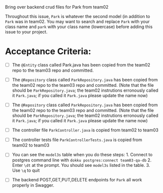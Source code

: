 Bring over backend crud files for Park from team02

Throughout this issue, `Park` is whatever the second model (in addition to `Park` was in team02.  You may want to search and replace `Park` with your class name and `park` with your class name (lowercase) before adding this issue to your project.

# Acceptance Criteria:

- [ ] The `@Entity` class called Park.java has been copied from the team02 repo to the team03 repo and committed.
- [ ] The `@Repository` class called `ParkRepository.java` has been copied from the team02 repo to the team03 repo and committed.  (Note that the file should be `ParkRepository.java`; the team02 instrutions erronously called it `Park.java`; if you called it `Park.java` please update the name now)
- [ ] The `@Repository` class called `ParkRepository.java` has been copied from the team02 repo to the team03 repo and committed.  (Note that the file should be `ParkRepository.java`; the team02 instrutions erronously called it `Park.java`; if you called it `Park.java` please update the name now)
- [ ] The controller file `ParkController.java` is copied from team02 to team03
- [ ] The controller tests file `ParkControllerTests.java` is copied from team02 to team03

- [ ] You can see the `model3s` table when you do these steps:
      1. Connect to postgres command line with 
         ```
         dokku postgres:connect team03-qa-db
         ```
      2. Enter `\dt` at the prompt. You should see
         `model3s` listed in the table.
      3. Use `\q` to quit

- [ ] The backend POST,GET,PUT,DELETE endpoints for `Park` all work properly in Swagger.

